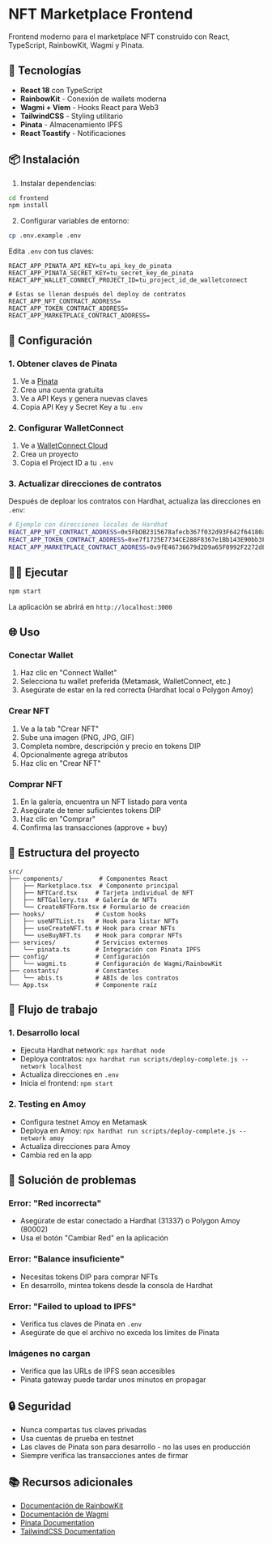 # NFT Marketplace Frontend

Frontend moderno para el marketplace NFT construido con React, TypeScript, RainbowKit, Wagmi y Pinata.

## 🚀 Tecnologías

- **React 18** con TypeScript
- **RainbowKit** - Conexión de wallets moderna
- **Wagmi + Viem** - Hooks React para Web3
- **TailwindCSS** - Styling utilitario
- **Pinata** - Almacenamiento IPFS
- **React Toastify** - Notificaciones

## 📦 Instalación

1. Instalar dependencias:
```bash
cd frontend
npm install
```

2. Configurar variables de entorno:
```bash
cp .env.example .env
```

Edita `.env` con tus claves:
```
REACT_APP_PINATA_API_KEY=tu_api_key_de_pinata
REACT_APP_PINATA_SECRET_KEY=tu_secret_key_de_pinata
REACT_APP_WALLET_CONNECT_PROJECT_ID=tu_project_id_de_walletconnect

# Estas se llenan después del deploy de contratos
REACT_APP_NFT_CONTRACT_ADDRESS=
REACT_APP_TOKEN_CONTRACT_ADDRESS=
REACT_APP_MARKETPLACE_CONTRACT_ADDRESS=
```

## 🔧 Configuración

### 1. Obtener claves de Pinata

1. Ve a [Pinata](https://pinata.cloud/)
2. Crea una cuenta gratuita
3. Ve a API Keys y genera nuevas claves
4. Copia API Key y Secret Key a tu `.env`

### 2. Configurar WalletConnect

1. Ve a [WalletConnect Cloud](https://cloud.walletconnect.com/)
2. Crea un proyecto
3. Copia el Project ID a tu `.env`

### 3. Actualizar direcciones de contratos

Después de deploar los contratos con Hardhat, actualiza las direcciones en `.env`:

```bash
# Ejemplo con direcciones locales de Hardhat
REACT_APP_NFT_CONTRACT_ADDRESS=0x5FbDB2315678afecb367f032d93F642f64180aa3
REACT_APP_TOKEN_CONTRACT_ADDRESS=0xe7f1725E7734CE288F8367e1Bb143E90bb3F0512
REACT_APP_MARKETPLACE_CONTRACT_ADDRESS=0x9fE46736679d2D9a65F0992F2272dE9f3c7fa6e0
```

## 🏃‍♂️ Ejecutar

```bash
npm start
```

La aplicación se abrirá en `http://localhost:3000`

## 🌐 Uso

### Conectar Wallet
1. Haz clic en "Connect Wallet"
2. Selecciona tu wallet preferida (Metamask, WalletConnect, etc.)
3. Asegúrate de estar en la red correcta (Hardhat local o Polygon Amoy)

### Crear NFT
1. Ve a la tab "Crear NFT"
2. Sube una imagen (PNG, JPG, GIF)
3. Completa nombre, descripción y precio en tokens DIP
4. Opcionalmente agrega atributos
5. Haz clic en "Crear NFT"

### Comprar NFT
1. En la galería, encuentra un NFT listado para venta
2. Asegúrate de tener suficientes tokens DIP
3. Haz clic en "Comprar"
4. Confirma las transacciones (approve + buy)

## 📁 Estructura del proyecto

```
src/
├── components/          # Componentes React
│   ├── Marketplace.tsx  # Componente principal
│   ├── NFTCard.tsx     # Tarjeta individual de NFT
│   ├── NFTGallery.tsx  # Galería de NFTs
│   └── CreateNFTForm.tsx # Formulario de creación
├── hooks/              # Custom hooks
│   ├── useNFTList.ts   # Hook para listar NFTs
│   ├── useCreateNFT.ts # Hook para crear NFTs
│   └── useBuyNFT.ts    # Hook para comprar NFTs
├── services/           # Servicios externos
│   └── pinata.ts       # Integración con Pinata IPFS
├── config/             # Configuración
│   └── wagmi.ts        # Configuración de Wagmi/RainbowKit
├── constants/          # Constantes
│   └── abis.ts         # ABIs de los contratos
└── App.tsx             # Componente raíz
```

## 🔄 Flujo de trabajo

### 1. Desarrollo local
- Ejecuta Hardhat network: `npx hardhat node`
- Deploya contratos: `npx hardhat run scripts/deploy-complete.js --network localhost`
- Actualiza direcciones en `.env`
- Inicia el frontend: `npm start`

### 2. Testing en Amoy
- Configura testnet Amoy en Metamask
- Deploya en Amoy: `npx hardhat run scripts/deploy-complete.js --network amoy`
- Actualiza direcciones para Amoy
- Cambia red en la app

## 🐛 Solución de problemas

### Error: "Red incorrecta"
- Asegúrate de estar conectado a Hardhat (31337) o Polygon Amoy (80002)
- Usa el botón "Cambiar Red" en la aplicación

### Error: "Balance insuficiente"
- Necesitas tokens DIP para comprar NFTs
- En desarrollo, mintea tokens desde la consola de Hardhat

### Error: "Failed to upload to IPFS"
- Verifica tus claves de Pinata en `.env`
- Asegúrate de que el archivo no exceda los límites de Pinata

### Imágenes no cargan
- Verifica que las URLs de IPFS sean accesibles
- Pinata gateway puede tardar unos minutos en propagar

## 🔒 Seguridad

- Nunca compartas tus claves privadas
- Usa cuentas de prueba en testnet
- Las claves de Pinata son para desarrollo - no las uses en producción
- Siempre verifica las transacciones antes de firmar

## 📚 Recursos adicionales

- [Documentación de RainbowKit](https://rainbowkit.com/)
- [Documentación de Wagmi](https://wagmi.sh/)
- [Pinata Documentation](https://docs.pinata.cloud/)
- [TailwindCSS Documentation](https://tailwindcss.com/docs)
